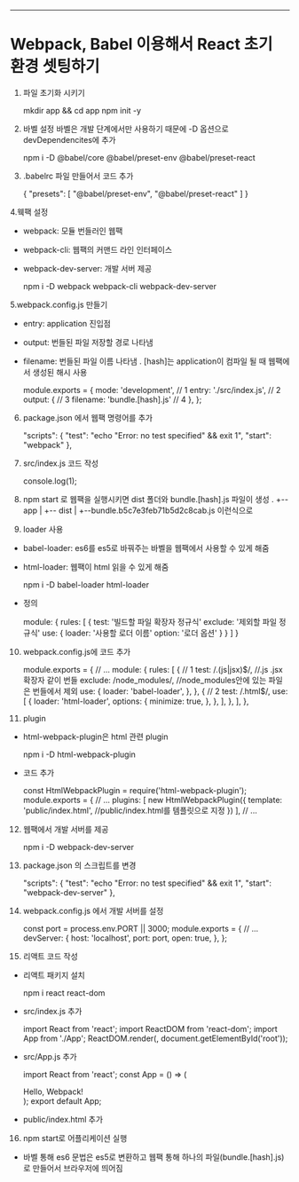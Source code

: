 ---
# Webpack, Babel 이용해서 React 초기 환경 셋팅하기
1. 파일 초기화 시키기

    mkdir app && cd app
    npm init -y

2. 바벨 설정
바벨은 개발 단계에서만 사용하기 때문에 -D 옵션으로 devDependencites에 추가

    npm i -D @babel/core @babel/preset-env @babel/preset-react

3. .babelrc 파일 만들어서 코드 추가

    {
    "presets": [
        "@babel/preset-env",
        "@babel/preset-react"
    ]
    }

4.웩팩 설정
* webpack: 모듈 번들러인 웹팩
* webpack-cli: 웹팩의 커맨드 라인 인터페이스
* webpack-dev-server: 개발 서버 제공

    npm i -D webpack webpack-cli webpack-dev-server

5.webpack.config.js 만들기
* entry: application 진입점
* output: 번들된 파일 저장할 경로 나타냄
* filename: 번들된 파일 이름 나타냄 . [hash]는 application이 컴파일 될 때 웹팩에서 생성된 해시 사용

    module.exports = {
        mode: 'development', // 1
        entry: './src/index.js', // 2
        output: { // 3
            filename: 'bundle.[hash].js' // 4
        },
    };

6. package.json 에서 웹팩 명령어를 추가

    "scripts": {
    "test": "echo \"Error: no test specified\" && exit 1",
    "start": "webpack"
    },

7. src/index.js 코드 작성

    console.log(1);

8. npm start 로 웹팩을 실행시키면 dist 폴더와 bundle.[hash].js 파일이 생성
.
+-- app 
|  +-- dist 
   |  +--bundle.b5c7e3feb71b5d2c8cab.js 이런식으로

9. loader 사용
* babel-loader: es6를 es5로 바꿔주는 바벨을 웹팩에서 사용할 수 있게 해줌
* html-loader: 웹팩이 html 읽을 수 있게 해줌

    npm i -D babel-loader html-loader

* 정의

    module: {
    rules: [
        {
        test: '빌드할 파일 확장자 정규식'
        exclude: '제외할 파일 정규식'
        use: {
            loader: '사용할 로더 이름'
            option: '로더 옵션'
        }
        }
    ]
    }

10. webpack.config.js에 코드 추가

    module.exports = {
    // ...
    module: {
        rules: [
        { // 1
            test: /\.(js|jsx)$/,  //.js .jsx 확장자 같이 번들
            exclude: /node_modules/, //node_modules안에 있는 파일은 번들에서 제외
            use: {
            loader: 'babel-loader',
            },
        },
        { // 2
            test: /\.html$/,
            use: [
            {
                loader: 'html-loader',
                options: {
                minimize: true,
                },
            },
            ],
        },
        ],
    },

11. plugin
* html-webpack-plugin은 html 관련 plugin

    npm i -D html-webpack-plugin

* 코드 추가

    const HtmlWebpackPlugin = require('html-webpack-plugin');
    module.exports = {
    // ...
    plugins: [
        new HtmlWebpackPlugin({
        template: 'public/index.html',  //public/index.html를 템플릿으로 지정
        })
    ],
    // ...

12. 웹팩에서 개발 서버를 제공

    npm i -D webpack-dev-server

13. package.json 의 스크립트를 변경

    "scripts": {
    "test": "echo \"Error: no test specified\" && exit 1",
    "start": "webpack-dev-server"
    },

14. webpack.config.js 에서 개발 서버를 설정

    const port = process.env.PORT || 3000;
    module.exports = {
    // ...
    devServer: {
        host: 'localhost',
        port: port,
        open: true,
    },
    };

15. 리액트 코드 작성
* 리액트 패키지 설치

    npm i react react-dom

* src/index.js 추가

    import React from 'react';
    import ReactDOM from 'react-dom';
    import App from './App';
    ReactDOM.render(<App />, document.getElementById('root'));

* src/App.js 추가

    import React from 'react';
    const App = () => (
    <div>
        Hello, Webpack!
    </div>
    );
    export default App;

* public/index.html 추가

    <html lang="en">
    <head>
    <meta charset="UTF-8">
    <title>Webpack-for-react</title>
    </head>
    <body>
    <div id="root"></div>
    </body>
    </html>
    
16. npm start로 어플리케이션 실행
* 바벨 통해 es6 문법은 es5로 변환하고 웹팩 통해 하나의 파일(bundle.[hash].js)로 만들어서 브라우저에 띄어짐
 
